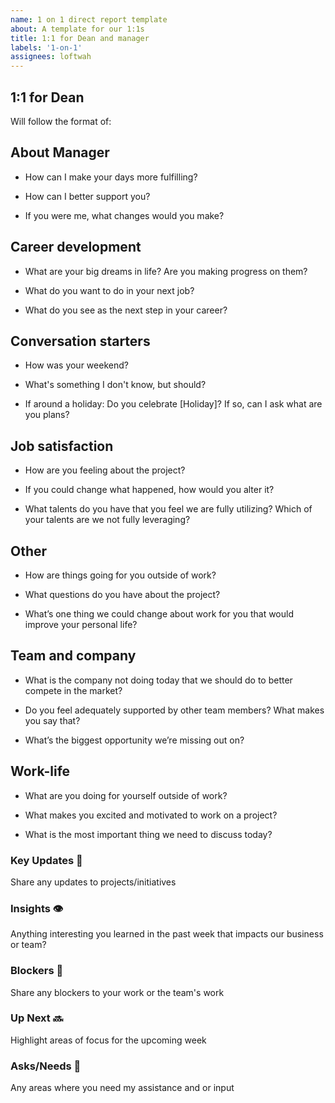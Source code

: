 ```yaml
---
name: 1 on 1 direct report template
about: A template for our 1:1s
title: 1:1 for Dean and manager
labels: '1-on-1'
assignees: loftwah
---
```


## 1:1 for Dean

Will follow the format of:

<!-- start of questions -->
## About Manager

- How can I make your days more fulfilling?

- How can I better support you?

- If you were me, what changes would you make?

## Career development

- What are your big dreams in life? Are you making progress on them?

- What do you want to do in your next job?

- What do you see as the next step in your career?

## Conversation starters

- How was your weekend?

- What's something I don't know, but should?

- If around a holiday: Do you celebrate [Holiday]? If so, can I ask what are you plans?

## Job satisfaction

- How are you feeling about the project?

- If you could change what happened, how would you alter it?

- What talents do you have that you feel we are fully utilizing?  Which of your talents are we not fully leveraging?

## Other

- How are things going for you outside of work?

- What questions do you have about the project?

- What’s one thing we could change about work for you that would improve your personal life?

## Team and company

- What is the company not doing today that we should do to better compete in the market?

- Do you feel adequately supported by other team members? What makes you say that?

- What’s the biggest opportunity we’re missing out on?

## Work-life

- What are you doing for yourself outside of work?

- What makes you excited and motivated to work on a project?

- What is the most important thing we need to discuss today?

<!-- end of questions -->
### Key Updates 🔑

Share any updates to projects/initiatives

### Insights 👁

Anything interesting you learned in the past week that impacts our business or team?

### Blockers 🛑

Share any blockers to your work or the team's work

### Up Next 🔜

Highlight areas of focus for the upcoming week

### Asks/Needs 💬

Any areas where you need my assistance and or input
